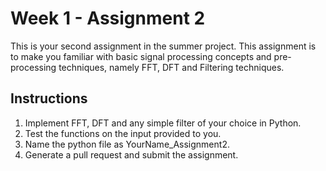 # Week 1 - Assignment 2
This is your second assignment in the summer project. 
This assignment is to make you familiar with basic signal processing concepts and pre-processing techniques, namely FFT, DFT and Filtering techniques.

## Instructions
1. Implement FFT, DFT and any simple filter of your choice in Python. 
2. Test the functions on the input provided to you.
3. Name the python file as YourName_Assignment2.
4. Generate a pull request and submit the assignment. 

